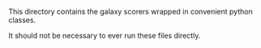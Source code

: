This directory contains the galaxy scorers wrapped in convenient python classes.

It should not be necessary to ever run these files directly.